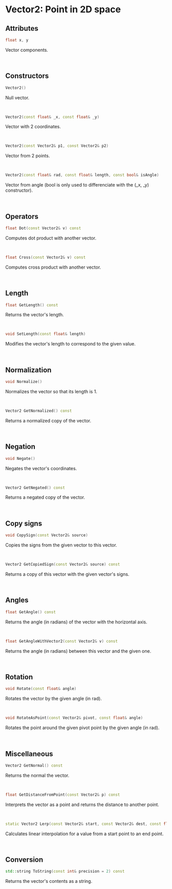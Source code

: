 # Vector2: Point in 2D space

## Attributes

```cpp
float x, y
```

Vector components.

<br>

## Constructors

```cpp
Vector2()
```

Null vector.

<br>

```cpp
Vector2(const float& _x, const float& _y)
```

Vector with 2 coordinates.

<br>

```cpp
Vector2(const Vector2& p1, const Vector2& p2)
```

Vector from 2 points.

<br>

```cpp
Vector2(const float& rad, const float& length, const bool& isAngle)
```

Vector from angle (bool is only used to differenciate with the (_x, _y) constructor).

<br>

## Operators

```cpp
float Dot(const Vector2& v) const
```

Computes dot product with another vector.

<br>

```cpp
float Cross(const Vector2& v) const
```

Computes cross product with another vector.

<br>

## Length

```cpp
float GetLength() const
```

Returns the vector's length.

<br>

```cpp
void SetLength(const float& length)
```

Modifies the vector's length to correspond to the given value.

<br>

## Normalization

```cpp
void Normalize()
```

Normalizes the vector so that its length is 1.

<br>

```cpp
Vector2 GetNormalized() const
```

Returns a normalized copy of the vector.

<br>

## Negation

```cpp
void Negate()
```

Negates the vector's coordinates.

<br>

```cpp
Vector2 GetNegated() const
```

Returns a negated copy of the vector.

<br>

## Copy signs

```cpp
void CopySign(const Vector2& source)
```

Copies the signs from the given vector to this vector.

<br>

```cpp
Vector2 GetCopiedSign(const Vector2& source) const
```

Returns a copy of this vector with the given vector's signs.

<br>

## Angles

```cpp
float GetAngle() const
```

Returns the angle (in radians) of the vector with the horizontal axis.

<br>

```cpp
float GetAngleWithVector2(const Vector2& v) const
```

Returns the angle (in radians) between this vector and the given one.

<br>

## Rotation

```cpp
void Rotate(const float& angle)
```

Rotates the vector by the given angle (in rad).

<br>

```cpp
void RotateAsPoint(const Vector2& pivot, const float& angle)
```

Rotates the point around the given pivot point by the given angle (in rad).

<br>

## Miscellaneous

```cpp
Vector2 GetNormal() const
```

Returns the normal the vector.

<br>

```cpp
float GetDistanceFromPoint(const Vector2& p) const
```

Interprets the vector as a point and returns the distance to another point.

<br>

```cpp
static Vector2 Lerp(const Vector2& start, const Vector2& dest, const float& val)
```

Calculates linear interpolation for a value from a start point to an end point.

<br>

## Conversion

```cpp
std::string ToString(const int& precision = 2) const
```

Returns the vector's contents as a string.

<br>

